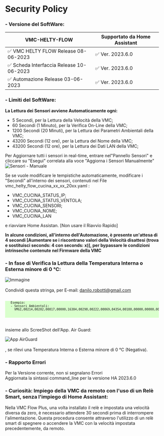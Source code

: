 # Security Policy

### - Versione del SoftWare:

|          VMC-HELTY-FLOW                  | Supportato da Home Assistant            |
| ---------------------------------------- | ----------------------------------------|
|  :white_check_mark: VMC HELTY FLOW Release 08-06-2023     | :white_check_mark:   Ver. 2023.6.0 |
|  :white_check_mark: Scheda Interfaccia Release 10-06-2023 | :white_check_mark:   Ver. 2023.6.0 |
|  :white_check_mark: Automazione Release 03-06-2023        | :white_check_mark:   Ver. 2023.6.0 |

### - Limiti del SoftWare:<br>
<strong>La Lettura dei Sensori avviene Automaticamente ogni:</strong>
-  5 Secondi, per la Lettura della Velocità della VMC;<br> 
- 60 Secondi (1 Minuto), per la Verifica On-Line della VMC;<br> 
-  1200 Secondi (20 Minuti), per la Lettura dei Parametri Ambientali della VMC;<br> 
-  43200 Secondi (12 ore), per la Lettura del Nome della VMC;<br> 
-  43200 Secondi (12 ore), per la Lettura dei Dati LAN della VMC;

Per Aggiornare tutti i sensori in real-time, entrare nel"Pannello Sensori" e cliccare su "Esegui" correlata alla voce "Aggiorna i Sensori Manualmente"
<br>  ![Sensori - Manuale](https://github.com/DanRobo76/VMC-HELTY-FLOW/assets/102819027/5dbecdb3-2e99-49d6-b91c-758ae3a07490) <br>

Se se vuole modificare le tempistiche automaticamente, modificare i "Secondi" all'interno dei sensori, contenuti nel File vmc_helty_flow_cucina_xx_xx_20xx.yaml :<br> 
  - VMC_CUCINA_STATUS_IP;<br> 
  - VMC_CUCINA_STATUS_VENTOLA;<br> 
  - VMC_CUCINA_SENSORI;<br> 
  - VMC_CUCINA_NOME;<br> 
  - VMC_CUCINA_LAN <br> 

e riavviare Home Assistan. [Non usare il Riavvio Rapido]

<strong>In alcune condizioni, all'interno dell'Automazione, è presente un'attesa di 4 secondi [Aumentare se i riscontrano valori della Velocità disattesi (trova e sostituisci seconds: 4 con seconds: x)], per bypassare le condizioni intrinseche contenute nel Firmware della VMC</strong><br> 

### - In fase di Verifica la Lettura della Temperatura Interna o Esterna minore di 0 °C:<br>     
<img src="https://github.com/DanRobo76/VMC-HELTY-FLOW/assets/102819027/7e34f416-a47e-4749-b907-e6e1140a8321" alt="Immagine">
<br>
 <br>
 Condividi questa stringa, per E-mail: <a href="mailto:danilo.robotti@gmail.com">danilo.robotti@gmail.com</a><br>
 <br> 
  <pre style="font-size:10px; background-color: #d9ffcc;">
   Esempio:
   - Sensori Ambientali:
     VMGI,00214,00202,00817,00000,16384,00298,00222,00069,04354,00188,00000,00000,00000,00000,00000 <br>
  </pre>

<br> insieme allo ScreeShot dell'App. Air Guard: <br>

![App AirGuard](https://github.com/DanRobo76/VMC-HELTY-FLOW/assets/102819027/f15527ff-2042-4835-b389-2974792da3fb)<br>
<br>, se rilevi una Temperatura Interna o Esterna minore di 0 °C (Negativa).

### - Rapporto Errori
Per la Versione corrente, non si segnalano Errori<br>
Aggiornata la sintassi command_line per la versione HA 2023.6.0<br>

### - Curiosità: Impiego della VMC da remoto con l'uso di un Relè Smart, senza l'impiego di Home Assistant:<br>
Nella VMC Flow Plus, una volta installato il relè e impostata una velocità diversa da zero, è necessario attendere 30 secondi prima di interrompere l'alimentazione. Questa procedura consente attraverso l'utilizzo di un relè smart di spegnere o accendere la VMC con la velocità impostata precedentemente, da remoto.
